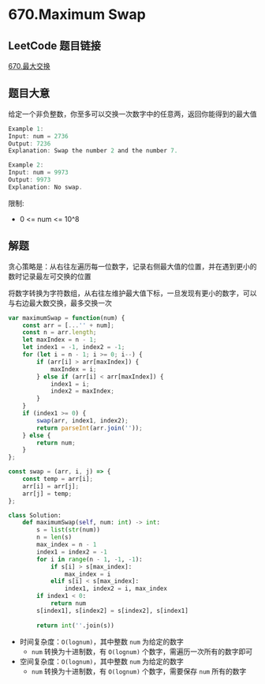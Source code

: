 # 670.Maximum Swap

## LeetCode 题目链接

[670.最大交换](https://leetcode.cn/problems/task-scheduler/)

## 题目大意

给定一个非负整数，你至多可以交换一次数字中的任意两，返回你能得到的最大值

```js
Example 1:
Input: num = 2736
Output: 7236
Explanation: Swap the number 2 and the number 7.

Example 2:
Input: num = 9973
Output: 9973
Explanation: No swap.
```

限制:
- 0 <= num <= 10^8

## 解题

贪心策略是：从右往左遍历每一位数字，记录右侧最大值的位置，并在遇到更小的数时记录最左可交换的位置

将数字转换为字符数组，从右往左维护最大值下标，一旦发现有更小的数字，可以与右边最大数交换，最多交换一次

```js
var maximumSwap = function(num) {
    const arr = [...'' + num];
    const n = arr.length;
    let maxIndex = n - 1;
    let index1 = -1, index2 = -1;
    for (let i = n - 1; i >= 0; i--) {
        if (arr[i] > arr[maxIndex]) {
            maxIndex = i;
        } else if (arr[i] < arr[maxIndex]) {
            index1 = i;
            index2 = maxIndex;
        }
    }
    if (index1 >= 0) {
        swap(arr, index1, index2);
        return parseInt(arr.join(''));
    } else {
        return num;
    }
};

const swap = (arr, i, j) => {
    const temp = arr[i];
    arr[i] = arr[j];
    arr[j] = temp;
};
```
```python
class Solution:
    def maximumSwap(self, num: int) -> int:
        s = list(str(num))
        n = len(s)
        max_index = n - 1
        index1 = index2 = -1
        for i in range(n - 1, -1, -1):
            if s[i] > s[max_index]:
                max_index = i
            elif s[i] < s[max_index]:
                index1, index2 = i, max_index
        if index1 < 0:
            return num
        s[index1], s[index2] = s[index2], s[index1]
        
        return int(''.join(s))
```

- 时间复杂度：`O(lognum)`，其中整数 `num` 为给定的数字
  - `num` 转换为十进制数，有 `O(lognum)` 个数字，需遍历一次所有的数字即可
- 空间复杂度：`O(lognum)`，其中整数 `num` 为给定的数字
  - `num` 转换为十进制数，有 `O(lognum)` 个数字，需要保存 `num` 所有的数字